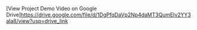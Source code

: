 [View Project Demo Video on Google Drive]https://drive.google.com/file/d/1DgPfqDaVp2Np4daMT3QumEIv2YY3ala8/view?usp=drive_link
